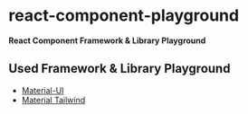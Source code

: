 # react-component-playground
**React Component Framework & Library Playground**

## Used Framework & Library Playground
- [Material-UI](https://github.com/Ilyeong-Jeong/react-component-playground/tree/main/react-material-ui)
- [Material Tailwind]()
